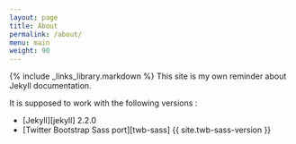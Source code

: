 ```yaml
---
layout: page
title: About
permalink: /about/
menu: main
weight: 90
---
```


{% include _links_library.markdown %}
This site is my own reminder about Jekyll documentation.

It is supposed to work with the following versions :

 - [Jekyll][jekyll] 2.2.0
 - [Twitter Bootstrap Sass port][twb-sass] {{ site.twb-sass-version }}
